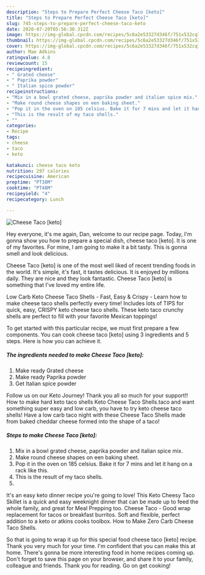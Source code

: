 ```yaml
---
description: "Steps to Prepare Perfect Cheese Taco [keto]"
title: "Steps to Prepare Perfect Cheese Taco [keto]"
slug: 745-steps-to-prepare-perfect-cheese-taco-keto
date: 2020-07-20T05:56:30.312Z
image: https://img-global.cpcdn.com/recipes/5c6a2e53327d346f/751x532cq70/cheese-taco-keto-recipe-main-photo.jpg
thumbnail: https://img-global.cpcdn.com/recipes/5c6a2e53327d346f/751x532cq70/cheese-taco-keto-recipe-main-photo.jpg
cover: https://img-global.cpcdn.com/recipes/5c6a2e53327d346f/751x532cq70/cheese-taco-keto-recipe-main-photo.jpg
author: Mae Adkins
ratingvalue: 4.8
reviewcount: 15
recipeingredient:
- " Grated cheese"
- " Paprika powder"
- " Italian spice powder"
recipeinstructions:
- "Mix in a bowl grated cheese, paprika powder and italian spice mix."
- "Make round cheese shapes on een baking sheet."
- "Pop it in the oven on 185 celsius. Bake it for 7 mins and let it hang on a rack like this."
- "This is the result of my taco shells."
- ""
categories:
- Recipe
tags:
- cheese
- taco
- keto

katakunci: cheese taco keto 
nutrition: 297 calories
recipecuisine: American
preptime: "PT38M"
cooktime: "PT48M"
recipeyield: "4"
recipecategory: Lunch

---
```



![Cheese Taco [keto]](https://img-global.cpcdn.com/recipes/5c6a2e53327d346f/751x532cq70/cheese-taco-keto-recipe-main-photo.jpg)

Hey everyone, it's me again, Dan, welcome to our recipe page. Today, I'm gonna show you how to prepare a special dish, cheese taco [keto]. It is one of my favorites. For mine, I am going to make it a bit tasty. This is gonna smell and look delicious.

Cheese Taco [keto] is one of the most well liked of recent trending foods in the world. It's simple, it's fast, it tastes delicious. It is enjoyed by millions daily. They are nice and they look fantastic. Cheese Taco [keto] is something that I've loved my entire life.

Low Carb Keto Cheese Taco Shells - Fast, Easy &amp; Crispy - Learn how to make cheese taco shells perfectly every time! Includes lots of TIPS for quick, easy, CRISPY keto cheese taco shells. These keto taco crunchy shells are perfect to fill with your favorite Mexican toppings!


To get started with this particular recipe, we must first prepare a few components. You can cook cheese taco [keto] using 3 ingredients and 5 steps. Here is how you can achieve it.

<!--inarticleads1-->

##### The ingredients needed to make Cheese Taco [keto]:

1. Make ready  Grated cheese
1. Make ready  Paprika powder
1. Get  Italian spice powder


Follow us on our Keto Journey! Thank you all so much for your support!! How to make hard keto taco shells Keto Cheese Taco Shells.taco and want something super easy and low carb, you have to try keto cheese taco shells! Have a low carb taco night with these Cheese Taco Shells made from baked cheddar cheese formed into the shape of a taco! 

<!--inarticleads2-->

##### Steps to make Cheese Taco [keto]:

1. Mix in a bowl grated cheese, paprika powder and italian spice mix.
1. Make round cheese shapes on een baking sheet.
1. Pop it in the oven on 185 celsius. Bake it for 7 mins and let it hang on a rack like this.
1. This is the result of my taco shells.
1. 


It&#39;s an easy keto dinner recipe you&#39;re going to love! This Keto Cheesy Taco Skillet is a quick and easy weeknight dinner that can be made up to feed the whole family, and great for Meal Prepping too. Cheese Taco - Good wrap replacement for tacos or breakfast burritos. Soft and flexible, perfect addition to a keto or atkins cooks toolbox. How to Make Zero Carb Cheese Taco Shells. 

So that is going to wrap it up for this special food cheese taco [keto] recipe. Thank you very much for your time. I'm confident that you can make this at home. There's gonna be more interesting food in home recipes coming up. Don't forget to save this page on your browser, and share it to your family, colleague and friends. Thank you for reading. Go on get cooking!

